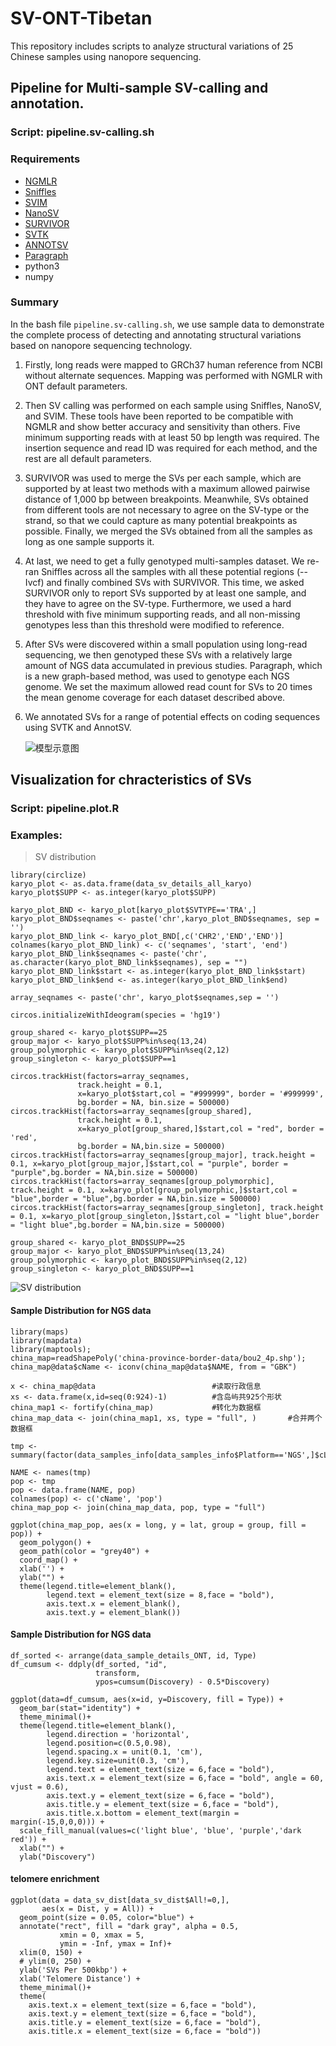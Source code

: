 # SV-ONT-Tibetan
This repository includes scripts to analyze structural variations of 25 Chinese samples using nanopore sequencing. 

## Pipeline for Multi-sample SV-calling and annotation.

### Script: pipeline.sv-calling.sh

### Requirements
- [NGMLR](https://github.com/philres/ngmlr)
- [Sniffles](https://github.com/fritzsedlazeck/Sniffles)
- [SVIM](https://github.com/eldariont/svim)
- [NanoSV](https://github.com/mroosmalen/nanosv)
- [SURVIVOR](https://github.com/fritzsedlazeck/SURVIVOR)
- [SVTK](https://github.com/talkowski-lab/svtk)
- [ANNOTSV](https://github.com/lgmgeo/AnnotSV)
- [Paragraph](https://github.com/Illumina/paragraph)
- python3
- numpy

### Summary
In the bash file ```pipeline.sv-calling.sh```, we use sample data to demonstrate the complete process of detecting and annotating structural variations based on nanopore sequencing technology.  

1. Firstly, long reads were mapped to GRCh37 human reference from NCBI without alternate sequences. Mapping was performed with NGMLR with ONT default parameters. 

2. Then SV calling was performed on each sample using Sniffles, NanoSV, and SVIM. These tools have been reported to be compatible with NGMLR and show better accuracy and sensitivity than others. Five minimum supporting reads with at least 50 bp length was required. The insertion sequence and read ID was required for each method, and the rest are all default parameters. 

3. SURVIVOR was used to merge the SVs per each sample, which are supported by at least two methods with a maximum allowed pairwise distance of 1,000 bp between breakpoints. Meanwhile, SVs obtained from different tools are not necessary to agree on the SV-type or the strand, so that we could capture as many potential breakpoints as possible. Finally, we merged the SVs obtained from all the samples as long as one sample supports it. 

4. At last, we need to get a fully genotyped multi-samples dataset. We re-ran Sniffles across all the samples with all these potential regions (--Ivcf) and finally combined SVs with SURVIVOR. This time, we asked SURVIVOR only to report SVs supported by at least one sample, and they have to agree on the SV-type. Furthermore, we used a hard threshold with five minimum supporting reads, and all non-missing genotypes less than this threshold were modified to reference. 

5. After SVs were discovered within a small population using long-read sequencing, we then genotyped these SVs with a relatively large amount of NGS data accumulated in previous studies. Paragraph, which is a new graph-based method, was used to genotype each NGS genome. We set the maximum allowed read count for SVs to 20 times the mean genome coverage for each dataset described above.

6. We annotated SVs for a range of potential effects on coding sequences using SVTK and AnnotSV.


    ![模型示意图](pipeline-sv-calling.png)

## Visualization for chracteristics of SVs

### Script: pipeline.plot.R

### Examples: ###

> SV distribution

```
library(circlize)
karyo_plot <- as.data.frame(data_sv_details_all_karyo)
karyo_plot$SUPP <- as.integer(karyo_plot$SUPP)
    
karyo_plot_BND <- karyo_plot[karyo_plot$SVTYPE=='TRA',]
karyo_plot_BND$seqnames <- paste('chr',karyo_plot_BND$seqnames, sep = '')
karyo_plot_BND_link <- karyo_plot_BND[,c('CHR2','END','END')]
colnames(karyo_plot_BND_link) <- c('seqnames', 'start', 'end')
karyo_plot_BND_link$seqnames <- paste('chr', as.character(karyo_plot_BND_link$seqnames), sep = "")
karyo_plot_BND_link$start <- as.integer(karyo_plot_BND_link$start)
karyo_plot_BND_link$end <- as.integer(karyo_plot_BND_link$end)
    
array_seqnames <- paste('chr', karyo_plot$seqnames,sep = '')
    
circos.initializeWithIdeogram(species = 'hg19')
    
group_shared <- karyo_plot$SUPP==25
group_major <- karyo_plot$SUPP%in%seq(13,24)
group_polymorphic <- karyo_plot$SUPP%in%seq(2,12)
group_singleton <- karyo_plot$SUPP==1
    
circos.trackHist(factors=array_seqnames, 
               track.height = 0.1,
               x=karyo_plot$start,col = "#999999", border = '#999999', 
               bg.border = NA, bin.size = 500000)
circos.trackHist(factors=array_seqnames[group_shared], 
               track.height = 0.1, 
               x=karyo_plot[group_shared,]$start,col = "red", border = 'red', 
               bg.border = NA,bin.size = 500000)
circos.trackHist(factors=array_seqnames[group_major], track.height = 0.1, x=karyo_plot[group_major,]$start,col = "purple", border = "purple",bg.border = NA,bin.size = 500000)
circos.trackHist(factors=array_seqnames[group_polymorphic], track.height = 0.1, x=karyo_plot[group_polymorphic,]$start,col = "blue",border = "blue",bg.border = NA,bin.size = 500000)
circos.trackHist(factors=array_seqnames[group_singleton], track.height = 0.1, x=karyo_plot[group_singleton,]$start,col = "light blue",border = "light blue",bg.border = NA,bin.size = 500000)
    
group_shared <- karyo_plot_BND$SUPP==25
group_major <- karyo_plot_BND$SUPP%in%seq(13,24)
group_polymorphic <- karyo_plot_BND$SUPP%in%seq(2,12)
group_singleton <- karyo_plot_BND$SUPP==1
```
    
![SV distribution](plots/sv.circos.png)
#### Sample Distribution for NGS data ####
```
library(maps)
library(mapdata)
library(maptools);
china_map=readShapePoly('china-province-border-data/bou2_4p.shp');
china_map@data$cName <- iconv(china_map@data$NAME, from = "GBK")

x <- china_map@data                          #读取行政信息
xs <- data.frame(x,id=seq(0:924)-1)          #含岛屿共925个形状
china_map1 <- fortify(china_map)             #转化为数据框
china_map_data <- join(china_map1, xs, type = "full", )       #合并两个数据框

tmp <- summary(factor(data_samples_info[data_samples_info$Platform=='NGS',]$cLocation))

NAME <- names(tmp)
pop <- tmp
pop <- data.frame(NAME, pop)
colnames(pop) <- c('cName', 'pop')
china_map_pop <- join(china_map_data, pop, type = "full")

ggplot(china_map_pop, aes(x = long, y = lat, group = group, fill = pop)) +
  geom_polygon() +
  geom_path(color = "grey40") +
  coord_map() +
  xlab('') + 
  ylab("") + 
  theme(legend.title=element_blank(),
        legend.text = element_text(size = 8,face = "bold"),
        axis.text.x = element_blank(),
        axis.text.y = element_blank())
```
#### Sample Distribution for NGS data ####
```
df_sorted <- arrange(data_sample_details_ONT, id, Type) 
df_cumsum <- ddply(df_sorted, "id",
                   transform, 
                   ypos=cumsum(Discovery) - 0.5*Discovery)

ggplot(data=df_cumsum, aes(x=id, y=Discovery, fill = Type)) +
  geom_bar(stat="identity") +
  theme_minimal()+
  theme(legend.title=element_blank(),
        legend.direction = 'horizontal',
        legend.position=c(0.5,0.98),
        legend.spacing.x = unit(0.1, 'cm'),
        legend.key.size=unit(0.3, 'cm'),
        legend.text = element_text(size = 6,face = "bold"),
        axis.text.x = element_text(size = 6,face = "bold", angle = 60, vjust = 0.6),
        axis.text.y = element_text(size = 6,face = "bold"),
        axis.title.y = element_text(size = 6,face = "bold"),
        axis.title.x.bottom = element_text(margin = margin(-15,0,0,0))) +
  scale_fill_manual(values=c('light blue', 'blue', 'purple','dark red')) + 
  xlab("") + 
  ylab("Discovery")
```

#### telomere enrichment ####
```
ggplot(data = data_sv_dist[data_sv_dist$All!=0,],
       aes(x = Dist, y = All)) +
  geom_point(size = 0.05, color="blue") +
  annotate("rect", fill = "dark gray", alpha = 0.5, 
           xmin = 0, xmax = 5,
           ymin = -Inf, ymax = Inf)+
  xlim(0, 150) +
  # ylim(0, 250) +
  ylab('SVs Per 500kbp') +
  xlab('Telomere Distance') +
  theme_minimal()+
  theme(
    axis.text.x = element_text(size = 6,face = "bold"),
    axis.text.y = element_text(size = 6,face = "bold"),
    axis.title.y = element_text(size = 6,face = "bold"),
    axis.title.x = element_text(size = 6,face = "bold"))
```

       
